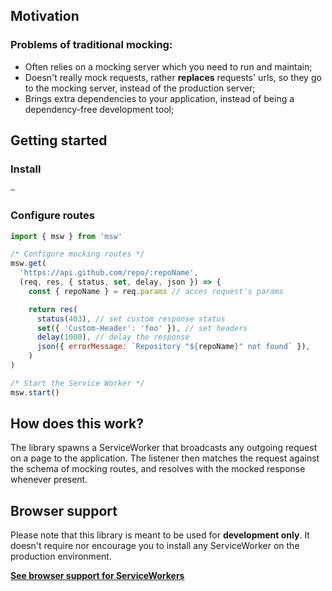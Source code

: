 ## Motivation

### Problems of traditional mocking:

- Often relies on a mocking server which you need to run and maintain;
- Doesn't really mock requests, rather **replaces** requests' urls, so they go to the mocking server, instead of the production server;
- Brings extra dependencies to your application, instead of being a dependency-free development tool;

## Getting started

### Install

```bash
–
```

### Configure routes

```js
import { msw } from 'msw'

/* Configure mocking routes */
msw.get(
  'https://api.github.com/repo/:repoName',
  (req, res, { status, set, delay, json }) => {
    const { repoName } = req.params // acces request's params

    return res(
      status(403), // set custom response status
      set({ 'Custom-Header': 'foo' }), // set headers
      delay(1000), // delay the response
      json({ errorMessage: `Repository "${repoName}" not found` }),
    )
)

/* Start the Service Worker */
msw.start()
```

## How does this work?

The library spawns a ServiceWorker that broadcasts any outgoing request on a page to the application. The listener then matches the request against the schema of mocking routes, and resolves with the mocked response whenever present.

## Browser support

Please note that this library is meant to be used for **development only**. It doesn't require nor encourage you to install any ServiceWorker on the production environment.

[**See browser support for ServiceWorkers**](https://caniuse.com/#feat=serviceworkers)
